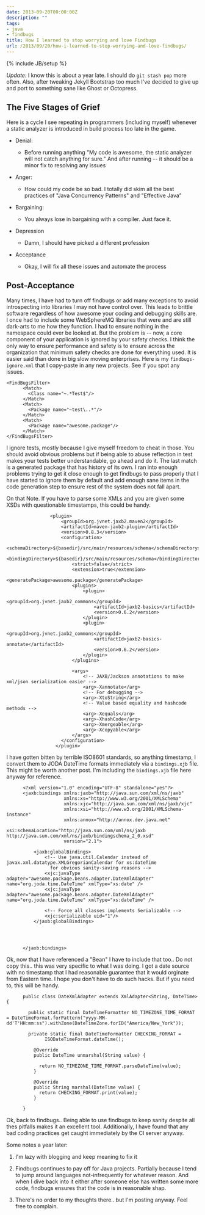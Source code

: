 ```yaml
---
date: 2013-09-20T00:00:00Z
description: ""
tags:
- java
- findbugs
title: How I learned to stop worrying and love Findbugs
url: /2013/09/20/how-i-learned-to-stop-worrying-and-love-findbugs/
---
```


{% include JB/setup %}

*Update:* I know this is about a year late. I should do `git stash pop` more often. Also, after tweaking Jekyll Bootstrap too much I've decided to give up and port to something sane like Ghost or Octopress.

## The Five Stages of Grief

Here is a cycle I see repeating in programmers (including myself) whenever a static analyzer is introduced in build process too late in the game. 

* Denial:
  - Before running anything "My code is awesome, the static analyzer will not catch anything for sure." And after running -- it should be a minor fix to resolving any issues

* Anger: 
  - How could my code be so bad. I totally did skim all the best practices of "Java Concurrency Patterns" and "Effective Java"

* Bargaining:
  - You always lose in bargaining with a compiler. Just face it.

* Depression
  - Damn, I should have picked a different profession

* Acceptance
  - Okay, I will fix all these issues and automate the process


## Post-Acceptance

Many times, I have had to turn off findbugs or add many exceptions to avoid introspecting into libraries I may not have control over. This leads to brittle software regardless of how awesome your coding and debugging skills are. I once had to include some WebSphereMQ libraries that were and are still dark-arts to me how they function. I had to ensure nothing in the namespace could ever be looked at. But the problem is -- now, a core component of your application is ignored by your safety checks. I think the only way to ensure performance and safety is to ensure across the organization that minimum safety checks are done for everything used. It is easier said than done in big slow moving enterprises. Here is my `findbugs-ignore.xml` that I copy-paste in any new projects. See if you spot any issues. 

```
<FindBugsFilter>
      <Match>
        <Class name="~.*Test$"/>
      </Match>
      <Match>
        <Package name="~test\..*"/>
      </Match>
      <Match>
        <Package name="awesome.package"/>
      </Match>
</FindBugsFilter>
```

I ignore tests, mostly because I give myself freedom to cheat in those. You should avoid obvious problems but if being able to abuse reflection in test makes your tests better understandable, go ahead and do it. The last match is a generated package that has history of its own. I ran into enough problems trying to get it close enough to get findbugs to pass properly that I have started to ignore them by default and add enough sane items in the code generation step to ensure rest of the system does not fall apart.

On that Note. If you have to parse some XMLs and you are given some XSDs with questionable timestamps, this could be handy.


```
                <plugin>
                    <groupId>org.jvnet.jaxb2.maven2</groupId>
                    <artifactId>maven-jaxb2-plugin</artifactId>
                    <version>0.8.3</version>
                    <configuration>
                        <schemaDirectory>${basedir}/src/main/resources/schema</schemaDirectory>
                        <bindingDirectory>${basedir}/src/main/resources/schema</bindingDirectory>
                        <strict>false</strict>
                        <extension>true</extension>
                        <generatePackage>awesome.package</generatePackage>
                        <plugins>
                            <plugin>
                                <groupId>org.jvnet.jaxb2_commons</groupId>
                                <artifactId>jaxb2-basics</artifactId>
                                <version>0.6.2</version>
                            </plugin>
                            <plugin>
                                <groupId>org.jvnet.jaxb2_commons</groupId>
                                <artifactId>jaxb2-basics-annotate</artifactId>
                                <version>0.6.2</version>
                            </plugin>
                        </plugins>
    
                        <args>
                            <!-- JAXB/Jackson annotations to make xml/json serialization easier -->
                            <arg>-Xannotate</arg>
                            <!-- For debugging -->
                            <arg>-XtoString</arg>
                            <!-- Value based equality and hashcode methods -->
                            <arg>-Xequals</arg>
                            <arg>-XhashCode</arg>
                            <arg>-Xmergeable</arg>
                            <arg>-Xcopyable</arg>
                        </args>
                    </configuration>
                  </plugin>
```

I have gotten bitten by terrible ISO8601 standards, so anything timestamp, I convert them to JODA DateTime formats immediately via a `bindings.xjb` file. This might be worth another post. I'm including the `bindings.xjb` file here anyway for reference.



```
      <?xml version="1.0" encoding="UTF-8" standalone="yes"?>
      <jaxb:bindings xmlns:jaxb="http://java.sun.com/xml/ns/jaxb"
                     xmlns:xs="http://www.w3.org/2001/XMLSchema"
                     xmlns:xjc="http://java.sun.com/xml/ns/jaxb/xjc"
                     xmlns:xsi="http://www.w3.org/2001/XMLSchema-instance"
                     xmlns:annox="http://annox.dev.java.net"
                     xsi:schemaLocation="http://java.sun.com/xml/ns/jaxb http://java.sun.com/xml/ns/jaxb/bindingschema_2_0.xsd"
                     version="2.1">
      
          <jaxb:globalBindings>
              <!-- Use java.util.Calendar instead of javax.xml.datatype.XMLGregorianCalendar for xs:dateTime
                for obvious sanity-saving reasons -->
              <xjc:javaType  adapter="awesome.package.beans.adapter.DateXmlAdapter" name="org.joda.time.DateTime" xmlType="xs:date" />
              <xjc:javaType  adapter="awesome.package.beans.adapter.DateXmlAdapter" name="org.joda.time.DateTime" xmlType="xs:dateTime" />
      
              <!-- Force all classes implements Serializable -->
              <xjc:serializable uid="1"/>
          </jaxb:globalBindings>
      
      
      
      
      </jaxb:bindings>
```

Ok, now that I have referenced a "Bean" I have to include that too.. Do not copy this.. this was very specific to what I was doing. I got a date source with no timestamp that I had reasonable guarantee that it would orginate from Eastern time. I hope you don't have to do such hacks. But if you need to, this will be handy.

```
      public class DateXmlAdapter extends XmlAdapter<String, DateTime> {
      
        public static final DateTimeFormatter NO_TIMEZONE_TIME_FORMAT = DateTimeFormat.forPattern("yyyy-MM-dd'T'HH:mm:ss").withZone(DateTimeZone.forID("America/New_York"));
      
        private static final DateTimeFormatter CHECKING_FORMAT =
              ISODateTimeFormat.dateTime();
      
          @Override
          public DateTime unmarshal(String value) {
      
            return NO_TIMEZONE_TIME_FORMAT.parseDateTime(value);
          }
      
          @Override
          public String marshal(DateTime value) {
            return CHECKING_FORMAT.print(value);
          }
      
      }
```

Ok, back to findbugs.. Being able to use findbugs to keep sanity despite all thes pitfalls makes it an excellent tool. Additionally, I have found that any bad coding practices get caught immediately by the CI server anyway.

Some notes a year later: 

1) I'm lazy with blogging and keep meaning to fix it

2) Findbugs continues to pay off for Java projects. Partially because I tend to jump around languages not-infrequently for whatever reason. And when I dive back into it either after someone else has written some more code, findbugs ensures that the code is in reasonable shap.

3) There's no order to my thoughts there.. but I'm posting anyway. Feel free to complain.

